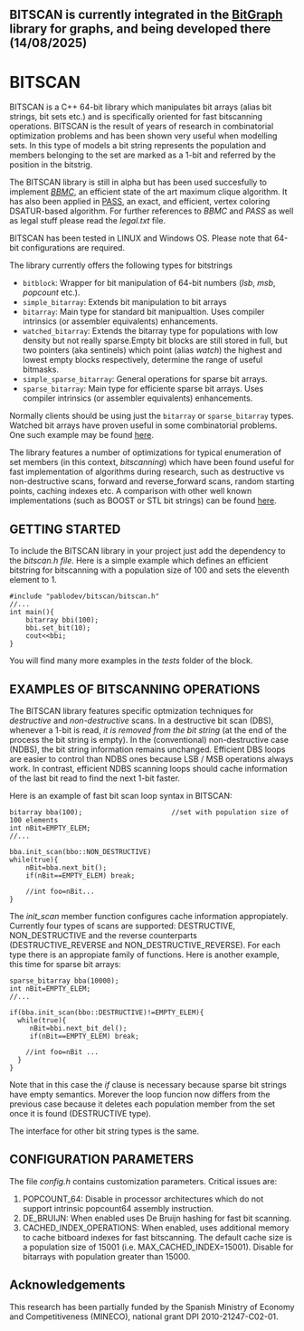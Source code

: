 ## **BITSCAN is currently integrated in the [BitGraph](https://github.com/psanse/BitGraph) library for graphs, and being developed there (14/08/2025)**

BITSCAN
===================
BITSCAN is a C++ 64-bit library which manipulates bit arrays (alias bit strings, bit sets etc.) and is specifically oriented for fast bitscanning operations. BITSCAN is the result of years of research in combinatorial optimization problems and has been shown very useful when modelling sets. In this type of models a bit string represents the population and members belonging to the set are marked as a 1-bit and referred by the position in the bitstrig.

The BITSCAN library is still in alpha but has been used succesfully to implement *[BBMC](https://www.researchgate.net/publication/220472408_An_exact_bit-parallel_algorithm_for_the_maximum_clique_problem?ev=prf_pub "Exact maximum clique algorithm")*, an efficient state of the art maximum clique algorithm. It has also been applied in [PASS](http://phdtree.org/pdf/34678243-a-new-dsatur-based-algorithm-for-exact-vertex-coloring/), an exact, and efficient, vertex coloring DSATUR-based algorithm.  For further references to *BBMC* and *PASS* as well as legal stuff please read the *legal.txt* file. 

BITSCAN has been tested in LINUX and Windows OS. Please note that 64-bit configurations are required. 

The library currently offers the following types for bitstrings

- `bitblock`: Wrapper for bit manipulation of 64-bit numbers (*lsb*, *msb*, *popcount* etc.).
- `simple_bitarray`: Extends bit manipulation to bit arrays
- `bitarray`: Main type for standard bit manipualtion. Uses compiler intrinsics (or assembler equivalents) enhancements.
- `watched_bitarray`: Extends the bitarray type for populations with low density but not really sparse.Empty bit blocks are still stored in full, but two pointers (aka sentinels) which point (alias *watch*) the highest and lowest empty blocks respectively, determine the range of useful bitmasks.
- `simple_sparse_bitarray`: General operations for sparse bit arrays.
- `sparse_bitarray`: Main type for efficiente sparse bit arrays.  Uses compiler intrinsics (or assembler equivalents) enhancements.

Normally clients should be using just the `bitarray` or `sparse_bitarray` types. Watched bit arrays have proven useful in some combinatorial problems. One such example may be found [here](http://download.springer.com/static/pdf/797/chp%253A10.1007%252F978-3-319-09584-4_12.pdf?auth66=1411550130_ba322f209d8b171722fa67741d3f77e9&ext=.pdf "watched bit arrays"). 

The library features a number of optimizations for typical enumeration of set members (in this context, *bitscanning*) which have been found useful for fast implementation of algorithms during research, such as  destructive vs non-destructive scans, forward and reverse_forward scans, random starting points, caching indexes etc. A comparison with other well known implementations (such as BOOST or STL bit strings) can be found [here](http://blog.biicode.com/bitscan-efficiency-at-glance/ "BITSCAN efficiency at a glance ").

GETTING STARTED
-------------------------------
To include the BITSCAN library in your project just add the dependency to the *bitscan.h file*. Here is a simple example which defines an efficient bitstring for bitscanning with a population size of 100 and sets the eleventh element to 1. 

    #include "pablodev/bitscan/bitscan.h"
	//...
    int main(){
    	bitarray bbi(100);
		bbi.set_bit(10);
		cout<<bbi;
    }
 You will find many more examples in the *tests* folder of the block.  

EXAMPLES OF BITSCANNING OPERATIONS
-------------------------------

The BITSCAN library features specific optmization techniques for *destructive* and *non-destructive* scans. In a destructive bit scan (DBS), whenever a 1-bit is read, *it is removed from the bit string* (at the end of the process the bit string is empty). In the (conventional) non-destructive case (NDBS), the bit string information remains unchanged. 
Efficient DBS loops are easier to control than NDBS ones because LSB / MSB operations always work. In contrast, efficient NDBS scanning loops should cache information of the last bit read to find the next 1-bit faster.


Here is an example of fast bit scan loop syntax in BITSCAN:

    bitarray bba(100);						//set with population size of 100 elements
	int nBit=EMPTY_ELEM;
	//...

    bba.init_scan(bbo::NON_DESTRUCTIVE)
	while(true){
		nBit=bba.next_bit();
		if(nBit==EMPTY_ELEM) break;

		//int foo=nBit...
	}

The *init_scan* member function configures cache information appropiately. Currently four types of scans are supported: DESTRUCTIVE, NON\_DESTRUCTIVE and the reverse counterparts (DESTRUCTIVE\_REVERSE and NON\_DESTRUCTIVE\_REVERSE). For each type there is an appropiate family of functions. Here is another example, this time for sparse bit arrays:


    sparse_bitarray bba(10000);
	int nBit=EMPTY_ELEM;
	//...

    if(bba.init_scan(bbo::DESTRUCTIVE)!=EMPTY_ELEM){
	  while(true){
		 nBit=bbi.next_bit_del();
		 if(nBit==EMPTY_ELEM) break;
		 
		//int foo=nBit ...
	  }
	}

Note that in this case the *if* clause is necessary because sparse bit strings have empty semantics. Morever the loop funcion now differs from the previous case because it deletes each population member from the set once it is found (DESTRUCTIVE type).

The interface for other bit string types is the same.


CONFIGURATION PARAMETERS
-------------------------

The file *config.h* contains customization parameters. Critical issues are:


1. POPCOUNT_64: Disable in processor architectures which do not support intrinsic popcount64 assembly instruction. 
2. DE\_BRUIJN: When enabled uses De Bruijn hashing for fast bit scanning.
3. CACHED\_INDEX\_OPERATIONS: When enabled, uses additional memory to cache bitboard indexes for fast bitscanning.  The default cache size is a population size of 15001 (i.e. MAX\_CACHED\_INDEX=15001). Disable for bitarrays with population greater than 15000.

Acknowledgements
-------------------------
This research has been partially funded by the Spanish Ministry of Economy and Competitiveness (MINECO), national grant DPI 2010-21247-C02-01.
